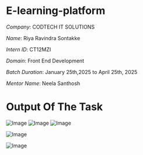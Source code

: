 # E-learning-platform

*Company*: CODTECH IT SOLUTIONS

*Name*: Riya Ravindra Sontakke

*Intern ID*: CT12MZI

*Domain*: Front End Development

*Batch Duration*: January 25th,2025 to April 25th, 2025

*Mentor Name*: Neela Santhosh

#  Output Of The Task
![Image](https://github.com/user-attachments/assets/98fd406b-4cd7-4337-b009-66e51ddf08bd)
![Image](https://github.com/user-attachments/assets/cc817336-1a21-4153-8ede-00328abdc45f)
![Image](https://github.com/user-attachments/assets/f3815ad2-c005-477a-8ebf-15bc3fb62028)

![Image](https://github.com/user-attachments/assets/a72b737f-e774-4684-90ac-3044c7830a86)

![Image](https://github.com/user-attachments/assets/70101f46-12be-4938-8643-9c83484edb43)

